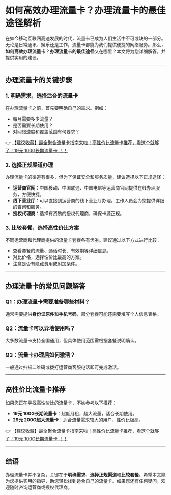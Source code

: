 # 如何高效办理流量卡？办理流量卡的最佳途径解析

在如今移动互联网高速发展的时代，流量卡已成为人们生活中不可或缺的一部分。无论是日常通讯、娱乐还是工作，流量卡都能为我们提供便捷的网络服务。那么，**如何高效办理流量卡**？**办理流量卡的最佳途径**又在哪里？本文将为您详细解答，并提供实用的建议。

---

## 办理流量卡的关键步骤

### 1. 明确需求，选择适合的流量卡
在办理流量卡之前，首先要明确自己的需求。例如：
- 每月需要多少流量？
- 是否需要长期使用？
- 对网络速度和覆盖范围有何要求？

👉 [【建议收藏】最全聚合流量卡指南来啦！高性价比流量卡推荐，看这个就够了！19元 100G长期流量卡 ！！](https://bit.ly/Liuliangka)

### 2. 选择正规渠道办理
办理流量卡的渠道有很多，但为了保证安全和服务质量，建议选择以下正规途径：
- **运营商官网**：中国移动、中国联通、中国电信等运营商官网提供在线办理服务，方便快捷。
- **线下营业厅**：可以直接到运营商的线下营业厅办理，工作人员会为您提供详细的咨询和服务。
- **授权代理商**：选择有资质的授权代理商，确保卡源正规。

### 3. 比较套餐，选择高性价比方案
不同运营商和代理商提供的流量卡套餐各有优劣。建议通过以下方式进行比较：
- 查看套餐的流量、通话时长、有效期等详细信息。
- 对比价格，选择性价比最高的方案。
- 注意是否有隐藏费用或附加条件。

---

## 办理流量卡的常见问题解答

### Q1：办理流量卡需要准备哪些材料？
通常需要提供**身份证原件**和**手机号码**，部分套餐可能还需要填写个人信息表格。

### Q2：流量卡可以异地使用吗？
大多数流量卡支持全国通用，但具体使用范围需根据套餐说明确认。

### Q3：流量卡办理后如何激活？
一般通过扫描二维码或拨打运营商客服电话即可完成激活。

---

## 高性价比流量卡推荐

如果您正在寻找高性价比的流量卡，不妨参考以下推荐：
- **19元 100G长期流量卡**：超低月租，超大流量，适合长期使用。
- **29元 200G超大流量卡**：适合流量需求较大的用户，性价比极高。

👉 [【建议收藏】最全聚合流量卡指南来啦！高性价比流量卡推荐，看这个就够了！19元 100G长期流量卡 ！！](https://bit.ly/Liuliangka)

---

## 结语

办理流量卡并不复杂，关键在于**明确需求**、**选择正规渠道**和**比较套餐**。希望本文能为您提供实用的指导，助您轻松找到适合自己的流量卡。如果您还有任何疑问，欢迎随时咨询运营商或授权代理商。